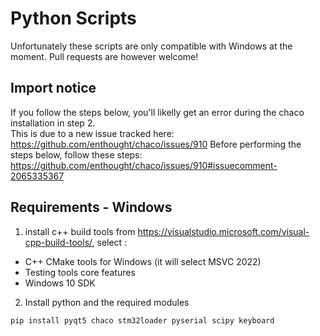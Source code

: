 # Python Scripts
Unfortunately these scripts are only compatible with Windows at the moment. 
Pull requests are however welcome!

## Import notice
If you follow the steps below, you'll likelly get an error during the chaco installation in step 2.  
This is due to a new issue tracked here: https://github.com/enthought/chaco/issues/910
Before performing the steps below, follow these steps: https://github.com/enthought/chaco/issues/910#issuecomment-2065335367

## Requirements - Windows
1) install c++ build tools from https://visualstudio.microsoft.com/visual-cpp-build-tools/, select :
- C++ CMake tools for Windows (it will select MSVC 2022)
- Testing tools core features
- Windows 10 SDK

2) Install python and the required modules
```
pip install pyqt5 chaco stm32loader pyserial scipy keyboard
```
